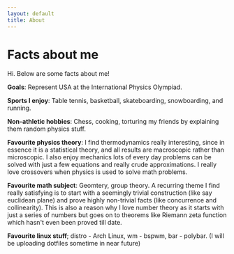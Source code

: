 ```yaml
---
layout: default
title: About
---
```


# Facts about me

Hi. Below are some facts about me!

**Goals**: Represent USA at the International Physics Olympiad.

**Sports I enjoy**: Table tennis, basketball, skateboarding, snowboarding, and running.

**Non-athletic hobbies**: Chess, cooking, torturing my friends by explaining them random physics stuff.

**Favourite physics theory**: I find thermodynamics really interesting, since in essence it is a statistical theory, and all results are macroscopic rather than microscopic. I also enjoy mechanics lots of every day problems can be solved with just a few equations and really crude approximations. I really love crossovers when physics is used to solve math problems.

**Favourite math subject**: Geomtery, group theory. A recurring theme I find really satisfying is to start with a seemingly trivial construction (like say euclidean plane) and prove highly non-trivial facts (like concurrence and collinearity). This is also a reason why I love number theory as it starts with just a series of numbers but goes on to theorems like Riemann zeta function which hasn't even been proved till date.

**Favourite linux stuff**; distro - Arch Linux, wm - bspwm, bar - polybar. (I will be uploading dotfiles sometime in near future)